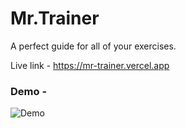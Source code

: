 # Mr.Trainer

A perfect guide for all of your exercises.


Live link - https://mr-trainer.vercel.app


### Demo - 

![Demo](https://github.com/AaadityaG/Mr.-Trainer/blob/main/src/assets/images/Demo.gif)

